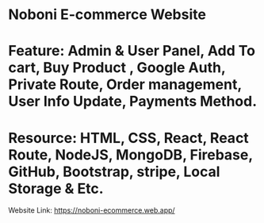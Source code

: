# Noboni E-commerce Website

# Feature: Admin & User Panel, Add To cart, Buy Product , Google Auth, Private Route, Order management, User Info Update, Payments Method.
# Resource: HTML, CSS, React, React Route, NodeJS, MongoDB, Firebase, GitHub, Bootstrap, stripe, Local Storage & Etc.

Website Link: https://noboni-ecommerce.web.app/
